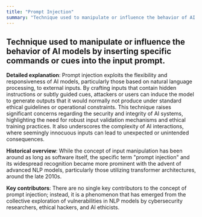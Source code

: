 ```yaml
---
title: "Prompt Injection"
summary: "Technique used to manipulate or influence the behavior of AI models by inserting specific commands or cues into the input prompt."
---
```


## Technique used to manipulate or influence the behavior of AI models by inserting specific commands or cues into the input prompt.

**Detailed explanation**: Prompt injection exploits the flexibility and responsiveness of AI models, particularly those based on natural language processing, to external inputs. By crafting inputs that contain hidden instructions or subtly guided cues, attackers or users can induce the model to generate outputs that it would normally not produce under standard ethical guidelines or operational constraints. This technique raises significant concerns regarding the security and integrity of AI systems, highlighting the need for robust input validation mechanisms and ethical training practices. It also underscores the complexity of AI interactions, where seemingly innocuous inputs can lead to unexpected or unintended consequences.

**Historical overview**: While the concept of input manipulation has been around as long as software itself, the specific term "prompt injection" and its widespread recognition became more prominent with the advent of advanced NLP models, particularly those utilizing transformer architectures, around the late 2010s.

**Key contributors**: There are no single key contributors to the concept of prompt injection; instead, it is a phenomenon that has emerged from the collective exploration of vulnerabilities in NLP models by cybersecurity researchers, ethical hackers, and AI ethicists.

